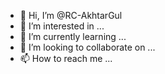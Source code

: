 - 👋 Hi, I’m @RC-AkhtarGul
- 👀 I’m interested in ...
- 🌱 I’m currently learning ...
- 💞️ I’m looking to collaborate on ...
- 📫 How to reach me ...

<!---
RC-AkhtarGul/RC-AkhtarGul is a ✨ special ✨ repository because its `README.md` (this file) appears on your GitHub profile.
You can click the Preview link to take a look at your changes.
--->

